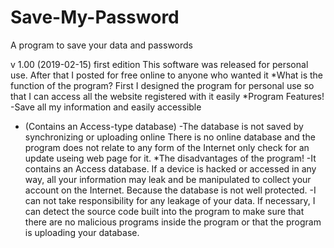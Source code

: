 # Save-My-Password
A program to save your data and passwords

v 1.00 (2019-02-15)
first edition
This software was released for personal use.
After that I posted for free online to anyone who wanted it
*What is the function of the program?
First I designed the program for personal use so that
I can access all the website registered with it easily
*Program Features!
-Save all my information and easily accessible
- (Contains an Access-type database)
-The database is not saved by synchronizing or uploading online
There is no online database and the program does not
relate to any form of the Internet
only check for an update useing web page for it.
*The disadvantages of the program!
-It contains an Access database. If a device is hacked or
accessed in any way, all your information may leak and be manipulated to collect your
account on the Internet. Because the database is not well protected.
-I can not take responsibility for any leakage of your data. If necessary,
I can detect the source code built into the program to make sure that there are no
malicious programs inside the program or that the program is uploading your database.
